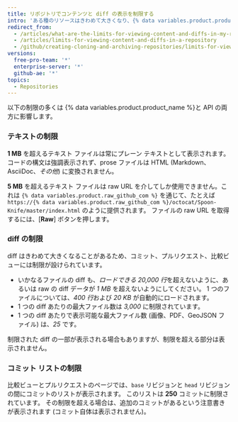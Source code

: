 ```yaml
---
title: リポジトリでコンテンツと diff の表示を制限する
intro: 'ある種のリソースはきわめて大きくなり、{% data variables.product.product_name %} で負荷の大きな処理が必要になる場合があります。 そのため、リクエストが妥当な時間で終わるように、制限が設けられています。'
redirect_from:
  - /articles/what-are-the-limits-for-viewing-content-and-diffs-in-my-repository/
  - /articles/limits-for-viewing-content-and-diffs-in-a-repository
  - /github/creating-cloning-and-archiving-repositories/limits-for-viewing-content-and-diffs-in-a-repository
versions:
  free-pro-team: '*'
  enterprise-server: '*'
  github-ae: '*'
topics:
  - Repositories
---
```


以下の制限の多くは {% data variables.product.product_name %}と API の両方に影響します。

### テキストの制限

**1 MB** を超えるテキスト ファイルは常にプレーン テキストとして表示されます。 コードの構文は強調表示されず、prose ファイルは HTML (Markdown、AsciiDoc、*その他*) に変換されません。

**5 MB** を超えるテキスト ファイルは raw URL を介してしか使用できません。これは `{% data variables.product.raw_github_com %}` を通じて、たとえば `https://{% data variables.product.raw_github_com %}/octocat/Spoon-Knife/master/index.html` のように提供されます。 ファイルの raw URL を取得するには、[**Raw**] ボタンを押します。

### diff の制限

diff はきわめて大きくなることがあるため、コミット、プルリクエスト、比較ビューには制限が設けられています。

- いかなるファイルの diff も、*ロードできる 20,000 行*を超えないように、あるいは raw の diff データが *1 MB* を超えないようにしてください。 1 つのファイルについては、*400 行*および *20 KB* が自動的にロードされます。
- 1 つの diff あたりの最大ファイル数は *3,000* に制限されています。
- 1 つの diff あたりで表示可能な最大ファイル数 (画像、PDF、GeoJSON ファイル) は、*25* です。

制限された diff の一部が表示される場合もありますが、制限を超える部分は表示されません。

### コミット リストの制限

比較ビューとプルリクエストのページでは、`base` リビジョンと `head` リビジョンの間にコミットのリストが表示されます。 このリストは **250** コミットに制限されています。 その制限を超える場合は、追加のコミットがあるという注意書きが表示されます (コミット自体は表示されません)。
